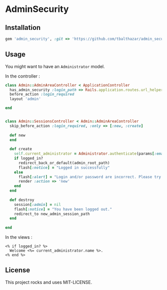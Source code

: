 # AdminSecurity

## Installation
```ruby
gem 'admin_security', :git => 'https://github.com/tbalthazar/admin_security'
```

## Usage
You might want to have an `Administrator` model.

In the controller :
```ruby
class Admin::AdminAreaController < ApplicationController
  has_admin_security :login_path => Rails.application.routes.url_helpers.new_admin_session_path
  before_action :login_required
  layout 'admin'

end


class Admin::SessionsController < Admin::AdminAreaController
  skip_before_action :login_required, :only => [:new, :create]
  
  def new
  end
  
  def create
    self.current_administrator = Administrator.authenticate(params[:email], params[:password])
    if logged_in?
      redirect_back_or_default(admin_root_path)
      flash[:notice] = "Logged in successfully"
    else
      flash[:alert] = "Login and/or password are incorrect. Please try again."
      render :action => 'new'
    end
  end
  
  def destroy
    session[:admin] = nil
    flash[:notice] = "You have been logged out."
    redirect_to new_admin_session_path
  end
  
end
```

In the views :
```erb
<% if logged_in? %>
  Welcome <%= current_administrator.name %>.
<% end %>
```

## License
This project rocks and uses MIT-LICENSE.
